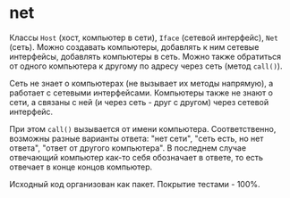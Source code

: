 # net

Классы `Host` (хост, компьютер в сети), `Iface` (сетевой интерфейс), `Net` (сеть). Можно создавать компьютеры, добавлять к ним сетевые интерфейсы, добавлять компьютеры в сеть. Можно также обратиться от одного компьютера к другому по адресу через сеть (метод `call()`).

Сеть не знает о компьютерах (не вызывает их методы напрямую), а работает с сетевыми интерфейсами. Компьютеры также не знают о сети, а связаны с ней (и через сеть - друг с другом) через сетевой интерфейс.

При этом `call()` вызывается от имени компьютера. Соответственно, возможны разные варианты ответа: "нет сети", "сеть есть, но нет ответа", "ответ от другого компьютера". В последнем случае отвечающий компьютер как-то себя обозначает в ответе, то есть отвечает в конце концов компьютер.

Исходный код организован как пакет. Покрытие тестами - 100%.
